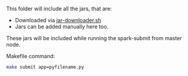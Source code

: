 This folder will include all the jars, that are:
- Downloaded via [jar-downloader.sh](../jar-downloader.sh)
- Jars can be added manually here too.

These jars will be included while running the spark-submit from master node.

Makefile command:
```bash
make submit app=pyfilename.py
```